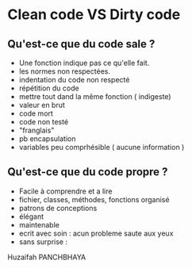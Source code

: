 # Clean code VS Dirty code

## Qu'est-ce que du code sale ?

- Une fonction indique pas ce qu'elle fait. 
- les normes non respectées.
- indentation du code non respecté
- répétition du code
- mettre tout dand la même fonction ( indigeste)
- valeur en brut
- code mort 
- code non testé
- "franglais" 
- pb encapsulation
- variables peu comprhésible ( aucune information )

## Qu'est-ce que du code propre ?

- Facile à comprendre et a lire
- fichier, classes, méthodes, fonctions organisé
- patrons de conceptions
- élégant 
- maintenable 
- ecrit avec soin : acun probleme saute aux yeux 
- sans surprise :


Huzaifah PANCHBHAYA 